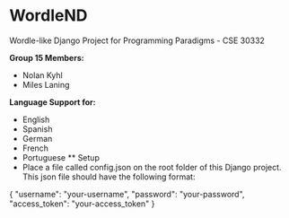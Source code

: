 # WordleND
Wordle-like Django Project for Programming Paradigms - CSE 30332

**Group 15 Members:**
- Nolan Kyhl
- Miles Laning

**Language Support for:**
- English
- Spanish
- German
- French
- Portuguese
** Setup
- Place a file called config.json on the root folder of this Django project. This json file should have the following format:

{ "username": "your-username",
  "password": "your-password",
  "access_token": "your-access_token"
}
